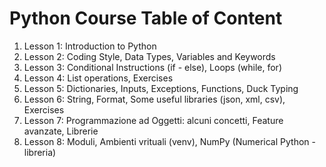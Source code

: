 # Python Course Table of Content

1. Lesson 1: Introduction to Python
2. Lesson 2: Coding Style, Data Types, Variables and Keywords
3. Lesson 3: Conditional Instructions (if - else), Loops (while, for)
4. Lesson 4: List operations, Exercises
5. Lesson 5: Dictionaries, Inputs, Exceptions, Functions, Duck Typing
6. Lesson 6: String, Format, Some useful libraries (json, xml, csv), Exercises
7. Lesson 7: Programmazione ad Oggetti: alcuni concetti, Feature avanzate, Librerie
8. Lesson 8: Moduli, Ambienti vrituali (venv), NumPy (Numerical Python - libreria)
